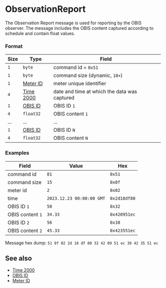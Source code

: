 # ObservationReport

The Observation Report message is used for reporting by the OBIS observer.
The message includes the OBIS content captured according to schedule and contain float values.


### Format

| Size | Type                               | Field                                        |
| ---- | ---------------------------------- | -------------------------------------------- |
| `1`  | `byte`                             | command id = `0x51`                          |
| `1`  | `byte`                             | command size (dynamic, `10+`)                |
| `1`  | [Meter ID](../types.md#meter-id)   | meter unique identifier                      |
| `4`  | [Time 2000](../types.md#time-2000) | date and time at which the data was captured |
| `1`  | [OBIS ID](../types.md#obis-id)     | OBIS ID `1`                                  |
| `4`  | `float32`                          | OBIS content `1`                             |
| ...  | ...                                | ...                                          |
| `1`  | [OBIS ID](../types.md#obis-id)     | OBIS ID `N`                                  |
| `4`  | `float32`                          | OBIS content `N`                             |

### Examples

| Field            | Value                     | Hex          |
| ---------------- | ------------------------- | ------------ |
| command id       | `81`                      | `0x51`       |
| command size     | `15`                      | `0x0f`       |
| meter id         | `2`                       | `0x02`       |
| time             | `2023.12.23 00:00:00 GMT` | `0x2d18df80` |
| OBIS ID `1`      | `50`                      | `0x32`       |
| OBIS content `1` | `34.33`                   | `0x420951ec` |
| OBIS ID `2`      | `56`                      | `0x38`       |
| OBIS content `2` | `45.33`                   | `0x423551ec` |

Message hex dump: `51 0f 02 2d 18 df 80 32 42 09 51 ec 38 42 35 51 ec`


## See also

* [Time 2000](../types.md#time-2000)
* [OBIS ID](../types.md#obis-id)
* [Meter ID](../types.md#meter-id)
